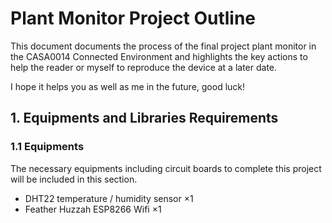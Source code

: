 # Plant Monitor Project Outline
This document documents the process of the final project plant monitor in the CASA0014 Connected Environment and highlights the key actions to help the reader or myself to reproduce the device at a later date.

I hope it helps you as well as me in the future, good luck!

## 1. Equipments and Libraries Requirements

### 1.1 Equipments
The necessary equipments including circuit boards to complete this project will be included in this section.

- DHT22 temperature / humidity sensor $\times 1$
- Feather Huzzah ESP8266 Wifi $\times 1$